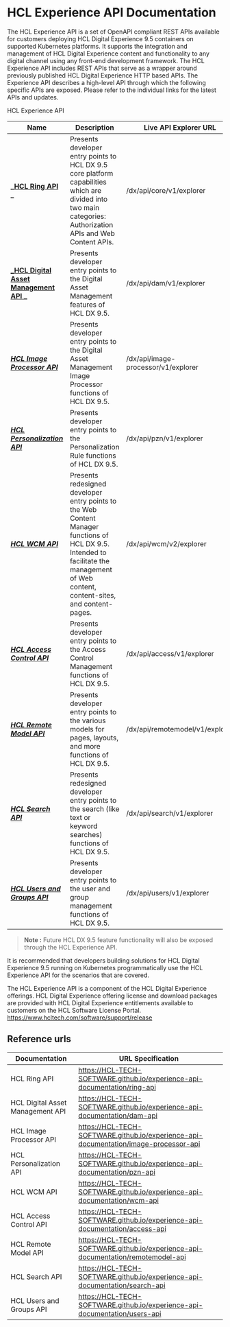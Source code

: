 # HCL Experience API Documentation

The HCL Experience API is a set of OpenAPI compliant REST APIs available for customers deploying HCL Digital Experience 9.5 containers on supported Kubernetes platforms. It supports the integration and management of HCL Digital Experience content and functionality to any digital channel using any front-end development framework. The HCL Experience API includes REST APIs that serve as a wrapper around previously published HCL Digital Experience HTTP based APIs.
The Experience API describes a high-level API through which the following specific APIs are exposed.
Please refer to the individual links for the latest APIs and updates.

HCL Experience API

| Name                                                                   | Description                                                                                                                                                                            | Live API Explorer URL               |
|------------------------------------------------------------------------|----------------------------------------------------------------------------------------------------------------------------------------------------------------------------------------|-------------------------------------|
| [**_HCL Ring API _**](https://HCL-TECH-SOFTWARE.github.io/experience-api-documentation/ring-api)                      | Presents developer entry points to HCL DX 9.5 core platform capabilities which are divided into two main categories: Authorization APIs and Web Content APIs.                          | /dx/api/core/v1/explorer            |
| [**_HCL Digital Asset Management API _**](https://HCL-TECH-SOFTWARE.github.io/experience-api-documentation/dam-api)   | Presents developer entry points to the Digital Asset Management features of HCL DX 9.5.                                                                                                | /dx/api/dam/v1/explorer             |
| [**_HCL Image Processor API_**](https://HCL-TECH-SOFTWARE.github.io/experience-api-documentation/image-processor-api) | Presents developer entry points to the Digital Asset Management Image Processor functions of HCL DX 9.5.                                                                               | /dx/api/image-processor/v1/explorer |
| [**_HCL Personalization API_**](https://HCL-TECH-SOFTWARE.github.io/experience-api-documentation/pzn-api)             | Presents developer entry points to the Personalization Rule functions of HCL DX 9.5.                                                                                                   | /dx/api/pzn/v1/explorer             |
| [**_HCL WCM API_**](https://HCL-TECH-SOFTWARE.github.io/experience-api-documentation/wcm-api)                   | Presents redesigned developer entry points to the Web Content Manager functions of HCL DX 9.5. Intended to facilitate the management of Web content, content-sites, and content-pages. | /dx/api/wcm/v2/explorer             |
| [**_HCL Access Control API_**](https://HCL-TECH-SOFTWARE.github.io/experience-api-documentation/access-api)                   | Presents developer entry points to the Access Control Management functions of HCL DX 9.5. | /dx/api/access/v1/explorer             |
| [**_HCL Remote Model API_**](https://HCL-TECH-SOFTWARE.github.io/experience-api-documentation/remotemodel-api)                   | Presents developer entry points to the various models for pages, layouts, and more functions of HCL DX 9.5.  | /dx/api/remotemodel/v1/explorer             |
| [**_HCL Search API_**](https://HCL-TECH-SOFTWARE.github.io/experience-api-documentation/search-api)                   | Presents redesigned developer entry points to the search (like text or keyword searches) functions of HCL DX 9.5. | /dx/api/search/v1/explorer             |
| [**_HCL Users and Groups API_**](https://HCL-TECH-SOFTWARE.github.io/experience-api-documentation/users-api)                   | Presents developer entry points to the user and group management functions of HCL DX 9.5.  | /dx/api/users/v1/explorer             |

> **Note :** Future HCL DX 9.5 feature functionality will also be exposed through the HCL Experience API.

It is recommended that developers building solutions for HCL Digital Experience 9.5 running on Kubernetes programmatically use the HCL Experience API for the scenarios that are covered.

The HCL Experience API is a component of the HCL Digital Experience offerings. HCL Digital Experience offering license and download packages are provided with HCL Digital Experience entitlements available to customers on the HCL Software License Portal. https://www.hcltech.com/software/support/release

## Reference urls 

Documentation | URL Specification
--------------|------------------
HCL Ring API | https://HCL-TECH-SOFTWARE.github.io/experience-api-documentation/ring-api
HCL Digital Asset Management API | https://HCL-TECH-SOFTWARE.github.io/experience-api-documentation/dam-api
HCL Image Processor API | https://HCL-TECH-SOFTWARE.github.io/experience-api-documentation/image-processor-api
HCL Personalization API | https://HCL-TECH-SOFTWARE.github.io/experience-api-documentation/pzn-api
HCL WCM API | https://HCL-TECH-SOFTWARE.github.io/experience-api-documentation/wcm-api
HCL Access Control API | https://HCL-TECH-SOFTWARE.github.io/experience-api-documentation/access-api
HCL Remote Model API | https://HCL-TECH-SOFTWARE.github.io/experience-api-documentation/remotemodel-api
HCL Search API | https://HCL-TECH-SOFTWARE.github.io/experience-api-documentation/search-api
HCL Users and Groups API | https://HCL-TECH-SOFTWARE.github.io/experience-api-documentation/users-api